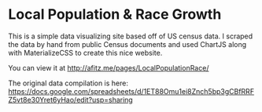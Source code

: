 # Local Population & Race Growth

This is a simple data visualizing site based off of US census data. I scraped the data by hand from public Census documents and used ChartJS along with MaterializeCSS to create this nice website.

You can view it at http://afitz.me/pages/LocalPopulationRace/

The original data compilation is here: https://docs.google.com/spreadsheets/d/1ET88Omu1ei8Znch5bp3gCBfRRFZ5vt8e30Yret6yHao/edit?usp=sharing
